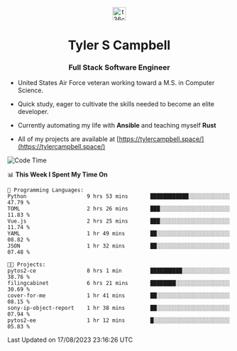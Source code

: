 <p align="center">
<a href="https://www.linkedin.com/in/t36campbell" target="blank"><img align="center" src="https://ik.imagekit.io/t36campbell/Portfolio/linkedin.png.original_m8bbGgPh6.png" alt="t36campbell" height="30" width="30" /></a>
</p>
<h1 align="center">Tyler S Campbell</h1>
<h3 align="center">Full Stack Software Engineer</h3>

* United States Air Force veteran working toward a M.S. in Computer Science.

* Quick study, eager to cultivate the skills needed to become an elite developer.

* Currently automating my life with **Ansible** and teaching myself **Rust**

* All of my projects are available at [https://tylercampbell.space/](https://tylercampbell.space/)

<!--START_SECTION:waka-->
![Code Time](http://img.shields.io/badge/Code%20Time-2%2C708%20hrs%2016%20mins-blue)

📊 **This Week I Spent My Time On** 

```text
💬 Programming Languages: 
Python                   9 hrs 53 mins       ████████████░░░░░░░░░░░░░   47.79 % 
TOML                     2 hrs 26 mins       ███░░░░░░░░░░░░░░░░░░░░░░   11.83 % 
Vue.js                   2 hrs 25 mins       ███░░░░░░░░░░░░░░░░░░░░░░   11.74 % 
YAML                     1 hr 49 mins        ██░░░░░░░░░░░░░░░░░░░░░░░   08.82 % 
JSON                     1 hr 32 mins        ██░░░░░░░░░░░░░░░░░░░░░░░   07.48 % 

🐱‍💻 Projects: 
pytos2-ce                8 hrs 1 min         ██████████░░░░░░░░░░░░░░░   38.76 % 
filingcabinet            6 hrs 21 mins       ████████░░░░░░░░░░░░░░░░░   30.69 % 
cover-for-me             1 hr 41 mins        ██░░░░░░░░░░░░░░░░░░░░░░░   08.15 % 
sony-ip-object-report    1 hr 38 mins        ██░░░░░░░░░░░░░░░░░░░░░░░   07.94 % 
pytos2-ee                1 hr 12 mins        █░░░░░░░░░░░░░░░░░░░░░░░░   05.83 % 
```


 Last Updated on 17/08/2023 23:16:26 UTC
<!--END_SECTION:waka-->
